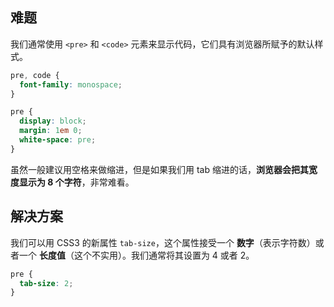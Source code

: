 ## 难题

我们通常使用 `<pre>` 和 `<code>` 元素来显示代码，它们具有浏览器所赋予的默认样式。

```css
pre, code {
  font-family: monospace;
}

pre {
  display: block;
  margin: 1em 0;
  white-space: pre;
}
```

虽然一般建议用空格来做缩进，但是如果我们用 tab 缩进的话，**浏览器会把其宽度显示为 8 个字符**，非常难看。


## 解决方案

我们可以用 CSS3 的新属性 `tab-size`，这个属性接受一个 **数字**（表示字符数）或者一个 **长度值**（这个不实用）。我们通常将其设置为 4 或者 2。

```css
pre {
  tab-size: 2;
}
```